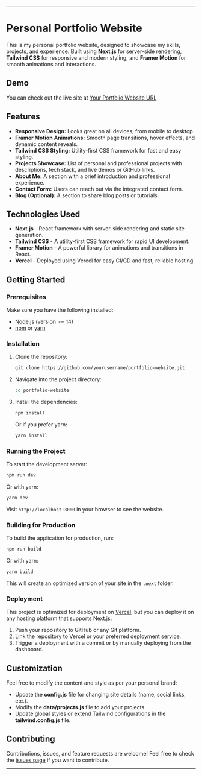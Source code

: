 
---

# Personal Portfolio Website

This is my personal portfolio website, designed to showcase my skills, projects, and experience. Built using **Next.js** for server-side rendering, **Tailwind CSS** for responsive and modern styling, and **Framer Motion** for smooth animations and interactions.

## Demo

You can check out the live site at [Your Portfolio Website URL](#)

## Features

- **Responsive Design:** Looks great on all devices, from mobile to desktop.
- **Framer Motion Animations:** Smooth page transitions, hover effects, and dynamic content reveals.
- **Tailwind CSS Styling:** Utility-first CSS framework for fast and easy styling.
- **Projects Showcase:** List of personal and professional projects with descriptions, tech stack, and live demos or GitHub links.
- **About Me:** A section with a brief introduction and professional experience.
- **Contact Form:** Users can reach out via the integrated contact form.
- **Blog (Optional):** A section to share blog posts or tutorials.

## Technologies Used

- **Next.js** - React framework with server-side rendering and static site generation.
- **Tailwind CSS** - A utility-first CSS framework for rapid UI development.
- **Framer Motion** - A powerful library for animations and transitions in React.
- **Vercel** - Deployed using Vercel for easy CI/CD and fast, reliable hosting.

## Getting Started

### Prerequisites

Make sure you have the following installed:

- [Node.js](https://nodejs.org/en/) (version >= 14)
- [npm](https://www.npmjs.com/) or [yarn](https://yarnpkg.com/)

### Installation

1. Clone the repository:

   ```bash
   git clone https://github.com/yourusername/portfolio-website.git
   ```

2. Navigate into the project directory:

   ```bash
   cd portfolio-website
   ```

3. Install the dependencies:

   ```bash
   npm install
   ```

   Or if you prefer yarn:

   ```bash
   yarn install
   ```

### Running the Project

To start the development server:

```bash
npm run dev
```

Or with yarn:

```bash
yarn dev
```

Visit `http://localhost:3000` in your browser to see the website.

### Building for Production

To build the application for production, run:

```bash
npm run build
```

Or with yarn:

```bash
yarn build
```

This will create an optimized version of your site in the `.next` folder.

### Deployment

This project is optimized for deployment on [Vercel](https://vercel.com/), but you can deploy it on any hosting platform that supports Next.js.

1. Push your repository to GitHub or any Git platform.
2. Link the repository to Vercel or your preferred deployment service.
3. Trigger a deployment with a commit or by manually deploying from the dashboard.

## Customization

Feel free to modify the content and style as per your personal brand:

- Update the **config.js** file for changing site details (name, social links, etc.).
- Modify the **data/projects.js** file to add your projects.
- Update global styles or extend Tailwind configurations in the **tailwind.config.js** file.

## Contributing

Contributions, issues, and feature requests are welcome! Feel free to check the [issues page](#) if you want to contribute.


---